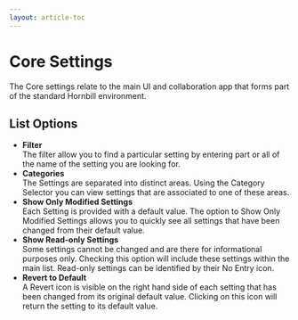 ```yaml
---
layout: article-toc
---
```

# Core Settings
The Core settings relate to the main UI and collaboration app that forms part of the standard Hornbill environment. 

## List Options
* **Filter**<br>The filter allow you to find a particular setting by entering part or all of the name of the setting you are looking for.
* **Categories**<br>The Settings are separated into distinct areas. Using the Category Selector you can view settings that are associated to one of these areas.
* **Show Only Modified Settings**<br>Each Setting is provided with a default value. The option to Show Only Modified Settings allows you to quickly see all settings that have been changed from their default value.
* **Show Read-only Settings**<br>Some settings cannot be changed and are there for informational purposes only. Checking this option will include these settings within the main list. Read-only settings can be identified by their No Entry icon.
* **Revert to Default**<br>A Revert icon is visible on the right hand side of each setting that has been changed from its original default value. Clicking on this icon will return the setting to its default value.